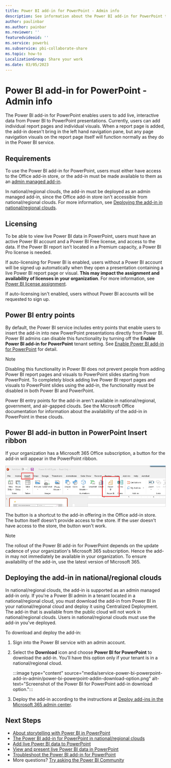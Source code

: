 ```yaml
---
title: Power BI add-in for PowerPoint - Admin info
description: See information about the Power BI add-in for PowerPoint that Power BI administrators need to be aware of.
author: paulinbar
ms.author: painbar
ms.reviewer: ''
featuredvideoid: ''
ms.service: powerbi
ms.subservice: pbi-collaborate-share
ms.topic: how-to
LocalizationGroup: Share your work
ms.date: 03/05/2023
---
```


# Power BI add-in for PowerPoint - Admin info

The Power BI add-in for PowerPoint enables users to add live, interactive data from Power BI to PowerPoint presentations. Currently, users can add individual report pages and individual visuals. When a report page is added, the add-in doesn't bring in the left hand navigation pane, but any page navigation visuals on the report page itself will function normally as they do in the Power BI service.

## Requirements

To use the Power BI add-in for PowerPoint, users must either have access to the Office add-in store, or the add-in must be made available to them as an [admin managed add-in](/microsoft-365/admin/manage/centralized-deployment-of-add-ins).

In national/regional clouds, the add-in must be deployed as an admin managed add-in, since the Office add-in store isn't accessible from national/regional clouds. For more information, see [Deploying the add-in in national/regional clouds](#deploying-the-add-in-in-nationalregional-clouds).

## Licensing

To be able to view live Power BI data in PowerPoint, users must have an active Power BI account and a Power BI Free license, and access to the data. If the Power BI report isn't located in a Premium capacity, a Power BI Pro license is needed.

If auto-licensing for Power BI is enabled, users without a Power BI account will be signed up automatically when they open a presentation containing a live Power BI report page or visual. **This may impact the assignment and availability of licenses in your organization**. For more information, see [Power BI license assignment](../enterprise/service-admin-disable-self-service.md).

If auto-licensing isn't enabled, users without Power BI accounts will be requested to sign up.

## Power BI entry points

By default, the Power BI service includes entry points that enable users to insert the add-in into new PowerPoint presentations directly from Power BI. Power BI admins can disable this functionality by turning off the **Enable Power BI add-in for PowerPoint** tenant setting. See [Enable Power BI add-in for PowerPoint](../admin/service-admin-portal-export-sharing.md#enable-power-bi-add-in-for-powerpoint) for detail.

>[!NOTE]
> Disabling this functionality in Power BI does not prevent people from adding Power BI report pages and visuals to PowerPoint slides starting from PowerPoint. To completely block adding live Power BI report pages and visuals to PowerPoint slides using the add-in, the functionality must be disabled in both Power BI and PowerPoint.

Power BI entry points for the add-in aren't available in national/regional, government, and air-gapped clouds. See the Microsoft Office documentation for information about the availability of the add-in in PowerPoint in these clouds.

## Power BI add-in button in PowerPoint Insert ribbon

If your organization has a Microsoft 365 Office subscription, a button for the add-in will appear in the PowerPoint ribbon.

![Screenshot of Power BI add-in for PowerPoint button on Insert ribbon.](media/service-power-bi-powerpoint-add-in-admin/power-bi-addin-powerpoint-button.png)

The button is a shortcut to the add-in offering in the Office add-in store. The button itself doesn't provide access to the store. If the user doesn't have access to the store, the button won't work.

>[!NOTE]
> The rollout of the Power BI add-in for PowerPoint depends on the update cadence of your organization's Microsoft 365 subscription. Hence the add-in may not immediately be available in your organization. To ensure availability of the add-in, use the latest version of Microsoft 365.

## Deploying the add-in in national/regional clouds

In national/regional clouds, the add-in is supported as an admin managed add-in only. If you're a Power BI admin in a tenant located in a national/regional cloud, you must download the add-in from Power BI in your national/regional cloud and deploy it using Centralized Deployment. The add-in that is available from the public cloud will not work in national/regional clouds. Users in national/regional clouds must use the add-in you've deployed.

To download and deploy the add-in:

1. Sign into the Power BI service with an admin account.
1. Select the **Download** icon and choose **Power BI for PowerPoint** to download the add-in. You'll have this option only if your tenant is in a national/regional cloud.

    :::image type="content" source="media/service-power-bi-powerpoint-add-in-admin/power-bi-powerpoint-addin-download-option.png" alt-text="Screenshot of the Power BI for PowerPoint add-in download option.":::

1. Deploy the add-in according to the instructions at [Deploy add-ins in the Microsoft 365 admin center](/microsoft-365/admin/manage/manage-deployment-of-add-ins).

## Next Steps

* [About storytelling with Power BI in PowerPoint](./service-power-bi-powerpoint-add-in-about.md)
* [The Power BI add-in for PowerPoint in national/regional clouds](./service-power-bi-powerpoint-add-in-national-clouds.md)
* [Add live Power BI data to PowerPoint](./service-power-bi-powerpoint-add-in-install.md)
* [View and present live Power BI data in PowerPoint](./service-power-bi-powerpoint-add-in-view-present.md)
* [Troubleshoot the Power BI add-in for PowerPoint](./service-power-bi-powerpoint-add-in-troubleshoot.md)
* More questions? [Try asking the Power BI Community](https://community.powerbi.com/)